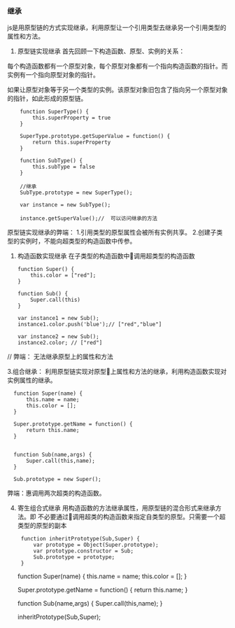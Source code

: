### 继承

js是用原型链的方式实现继承，利用原型让一个引用类型去继承另一个引用类型的属性和方法。

1. 原型链实现继承
首先回顾一下构造函数、原型、实例的关系：

每个构造函数都有一个原型对象，每个原型对象都有一个指向构造函数的指针。而实例有一个指向原型对象的指针。

如果让原型对象等于另一个类型的实例。该原型对象旧包含了指向另一个原型对象的指针，如此形成的原型链。

        function SuperType() {
            this.superProperty = true
        }

        SuperType.prototype.getSuperValue = function() {
            return this.superProperty
        }

        function SubType() {
            this.subType = false
        }

        //继承
        SubType.prototype = new SuperType();

        var instance = new SubType();

        instance.getSuperValue();//  可以访问继承的方法


原型链实现继承的弊端：
   1.引用类型的原型属性会被所有实例共享。
   2.创建子类型的实例时，不能向超类型的构造函数中传参。


1. 构造函数实现继承
   在子类型的构造函数中调用超类型的构造函数

       function Super() {
           this.color = ["red"];
       }

       function Sub() {
           Super.call(this)
       }

       var instance1 = new Sub();
       instance1.color.push('blue');// ["red","blue"]

       var instance2 = new Sub();
       instance2.color; // ["red"]

// 弊端： 无法继承原型上的属性和方法


3.组合继承：
  利用原型链实现对原型上属性和方法的继承，利用构造函数实现对实例属性的继承。

      function Super(name) {
          this.name = name;
          this.color = [];
      }

      Super.prototype.getName = function() {
          return this.name;
      }


      function Sub(name,args) {
          Super.call(this,name);
      }

      Sub.prototype = new Super();

弊端：惠调用两次超类的构造函数。


4. 寄生组合式继承
   用构造函数的方法继承属性，用原型链的混合形式来继承方法。即 不必要通过调用超类的构造函数来指定自类型的原型。只需要一个超类型的原型的副本

        function inheritPrototype(Sub,Super) {
            var prototype = Object(Super.prototype);
            var prototype.constructor = Sub;
            Sub.prototype = prototype;
        }


      function Super(name) {
          this.name = name;
          this.color = [];
      }

      Super.prototype.getName = function() {
          return this.name;
      }


      function Sub(name,args) {
          Super.call(this,name);
      }

      inheritPrototype(Sub,Super);
